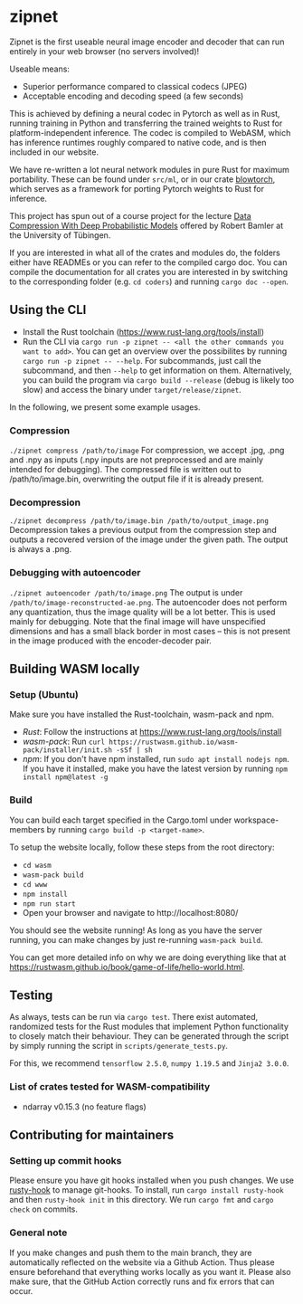# zipnet
Zipnet is the first useable neural image encoder and decoder that can run entirely in your web browser
(no servers involved)!

Useable means:
- Superior performance compared to classical codecs (JPEG)
- Acceptable encoding and decoding speed (a few seconds)

This is achieved by defining a neural codec in Pytorch as well as in Rust, running training in Python and 
transferring the trained weights to Rust for platform-independent inference.  The codec is compiled to WebASM, which has inference runtimes roughly compared to native code, and is then included in our website. 

We have re-written a lot neural network modules in pure Rust for maximum portability. These can be found 
under `src/ml`, or in our crate [blowtorch](https://github.com/Conzel/blowtorch), which serves as a
framework for porting Pytorch weights to Rust for inference.

This project has spun out of a course project for the lecture [Data Compression With Deep Probabilistic Models](https://robamler.github.io/teaching/compress21/) offered by Robert Bamler at the University of Tübingen.

If you are interested in what all of the crates and modules do, 
the folders either have READMEs or you can refer to the compiled cargo doc. 
You can compile the documentation for all crates you are interested in by 
switching to the corresponding folder (e.g. `cd coders`) and running `cargo doc --open`.

## Using the CLI
- Install the Rust toolchain (https://www.rust-lang.org/tools/install)
- Run the CLI via `cargo run -p zipnet -- <all the other commands you want to add>`. You can get an overview over the
possibilites by running `cargo run -p zipnet -- --help`. For subcommands, just call the subcommand, and then `--help`
to get information on them. Alternatively, you can build the program via `cargo build --release` 
(debug is likely too slow) and access the binary under `target/release/zipnet`.

In the following, we present some example usages.

### Compression
`./zipnet compress /path/to/image`
For compression, we accept .jpg, .png and .npy as inputs 
(.npy inputs are not preprocessed and are mainly intended for debugging). The compressed file is written out 
to /path/to/image.bin, overwriting the output file if it is already present.


### Decompression
`./zipnet decompress /path/to/image.bin /path/to/output_image.png`
Decompression takes a previous output from the compression step and outputs a recovered version of the
image under the given path. The output is always a .png.

### Debugging with autoencoder
`./zipnet autoencoder /path/to/image.png`
The output is under `/path/to/image-reconstructed-ae.png`. The autoencoder does not perform any quantization, thus the image quality will be a lot better. 
This is used mainly for debugging. Note that the final image will have unspecified dimensions and has a small black border in most cases 
– this is not present in the image produced with the encoder-decoder pair. 

## Building WASM locally
### Setup (Ubuntu)
Make sure you have installed the Rust-toolchain, wasm-pack and npm.
- _Rust_: Follow the instructions at https://www.rust-lang.org/tools/install
- _wasm-pack_: Run `curl https://rustwasm.github.io/wasm-pack/installer/init.sh -sSf | sh `
- _npm_: If you don't have npm installed, run `sudo apt install nodejs npm`. If you have it installed, make you have the latest version by running `npm install npm@latest -g`

### Build
You can build each target specified in the Cargo.toml under workspace-members by running `cargo build -p <target-name>`. 

To setup the website locally, follow these steps from the root directory:
- `cd wasm`
- `wasm-pack build`
- `cd www`
- `npm install` 
- `npm run start`
- Open your browser and navigate to http://localhost:8080/

You should see the website running! As long as you have the server running, you can make changes by just re-running `wasm-pack build`.

You can get more detailed info on why we are doing everything like that at https://rustwasm.github.io/book/game-of-life/hello-world.html.

## Testing
As always, tests can be run via `cargo test`. There exist automated, randomized tests for the Rust modules that implement Python functionality to closely match their behaviour. They can be generated through the script by simply running the script in `scripts/generate_tests.py`.

For this, we recommend `tensorflow 2.5.0`, `numpy 1.19.5` and `Jinja2 3.0.0`.

### List of crates tested for WASM-compatibility
- ndarray v0.15.3 (no feature flags)

## Contributing for maintainers
### Setting up commit hooks
Please ensure you have git hooks installed when you push changes.
We use [rusty-hook](https://github.com/swellaby/rusty-hook) to manage git-hooks. To install, 
run `cargo install rusty-hook` and then `rusty-hook init` in this directory.
We run `cargo fmt` and `cargo check` on commits.

### General note
If you make changes and push them to the main branch, they are automatically reflected on the website via a Github Action. Thus please ensure beforehand that everything works locally as you want it. Please also make sure, that the GitHub Action correctly runs and fix errors that can occur.
